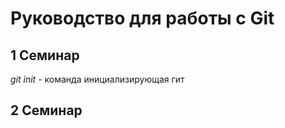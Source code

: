 # Руководство для работы с Git

## 1 Семинар

*git init* - команда инициализирующая гит

## 2 Семинар